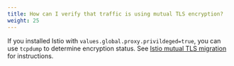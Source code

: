```yaml
---
title: How can I verify that traffic is using mutual TLS encryption?
weight: 25
---
```


If you installed Istio with `values.global.proxy.privildeged=true`, you can use `tcpdump` to determine encryption status. See [Istio mutual TLS migration](/docs/tasks/security/authentication/mtls-migration) for instructions.
